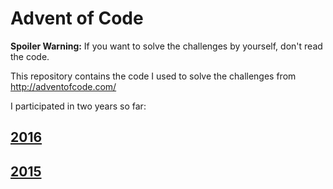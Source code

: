 Advent of Code
==============

**Spoiler Warning:** If you want to solve the challenges by yourself, don't read the code.

This repository contains the code I used to solve the challenges from http://adventofcode.com/

I participated in two years so far:

[2016](2016)
------------

[2015](2015)
------------
